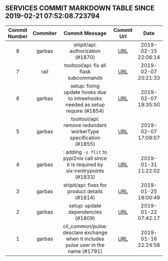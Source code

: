 ## SERVICES COMMIT MARKDOWN TABLE SINCE 2019-02-21 07:52:08.723794

| Commit Number | Commiter | Commit Message | Commit Url | Date | 
|:---:|:----:|:----------------------------------:|:------:|:----:| 
|8|garbas|shipit/api: authorization (#1870)|[URL](https://github.com/mozilla/release-services/commit/c7ef9d9adb87f924545efd60a51e823a7f1a2743)|2019-02-15 22:06:14
|7|rail|tooltool/api: fix all flask subcommands|[URL](https://github.com/mozilla/release-services/commit/334bfb59a9cb55a92022f600bee1e4ed41dc485f)|2019-02-07 20:21:33
|6|garbas|setup: fixing update hooks due to intreehooks needed as setup require (#1854)|[URL](https://github.com/mozilla/release-services/commit/60bc6fbdf7dcee8afa20d3e5ae7193a1d0e95873)|2019-02-07 19:35:50
|5|garbas|tooltool/api: remove redundant workerType specification (#1855)|[URL](https://github.com/mozilla/release-services/commit/ccf864e32ddf8b462450082d1859b2bb5d93d1d7)|2019-02-07 17:09:07
|4|garbas|: adding `-s flit` to pypi2nix call since it is required by six->entrypoints (#1833)|[URL](https://github.com/mozilla/release-services/commit/a9194956d6dc1be57503a3dff3aa3255e242dd61)|2019-01-31 11:22:02
|3|garbas|shipit/api: fixes for product details (#1814)|[URL](https://github.com/mozilla/release-services/commit/981d853ccfa054bac79247bca4e5aedc81d1ab14)|2019-01-25 18:00:49
|2|garbas|setup: update dependencies (#1809)|[URL](https://github.com/mozilla/release-services/commit/4687eb1f889e07c84249cd2bf6bc888fd803b528)|2019-01-22 07:42:17
|1|garbas|cli_common/pulse: desclare exchange when it includes pulse user in the name (#1791)|[URL](https://github.com/mozilla/release-services/commit/9a1f48c56dd6e007a0131147a19c4a883a0f8a45)|2019-01-16 22:24:58


